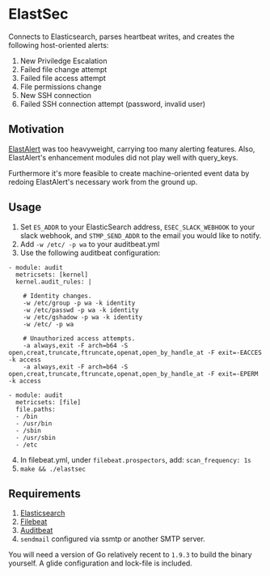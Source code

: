 # ElastSec

Connects to Elasticsearch, parses heartbeat writes, and creates the following host-oriented alerts:

1. New Priviledge Escalation
2. Failed file change attempt
3. Failed file access attempt
4. File permissions change
5. New SSH connection
6. Failed SSH connection attempt (password, invalid user)

## Motivation

[ElastAlert](https://github.com/Yelp/elastalert) was too heavyweight, carrying too many alerting features. Also, ElastAlert's enhancement modules did not play well
with query_keys.

Furthermore it's more feasible to create machine-oriented event data by redoing ElastAlert's necessary work from the ground up.

## Usage

1. Set `ES_ADDR` to your ElasticSearch address, `ESEC_SLACK_WEBHOOK` to your slack webhook, and `STMP_SEND_ADDR` to the email you would like to notify.
2. Add `-w /etc/ -p wa` to your auditbeat.yml
3. Use the following auditbeat configuration:
```
- module: audit
  metricsets: [kernel]
  kernel.audit_rules: |

    # Identity changes.
    -w /etc/group -p wa -k identity
    -w /etc/passwd -p wa -k identity
    -w /etc/gshadow -p wa -k identity
    -w /etc/ -p wa

    # Unauthorized access attempts.
    -a always,exit -F arch=b64 -S open,creat,truncate,ftruncate,openat,open_by_handle_at -F exit=-EACCES -k access
    -a always,exit -F arch=b64 -S open,creat,truncate,ftruncate,openat,open_by_handle_at -F exit=-EPERM -k access

- module: audit
  metricsets: [file]
  file.paths:
  - /bin
  - /usr/bin
  - /sbin
  - /usr/sbin
  - /etc

```
4. In filebeat.yml, under `filebeat.prospectors`, add: `scan_frequency: 1s`
5. `make && ./elastsec`

## Requirements

1. [Elasticsearch](https://www.elastic.co/products/elasticsearch)
2. [Filebeat](https://www.elastic.co/products/beats/filebeat)
3. [Auditbeat](https://www.elastic.co/products/beats/auditbeat)
4. `sendmail` configured via ssmtp or another SMTP server.

You will need a version of Go relatively recent to `1.9.3` to build the binary yourself. A glide configuration and lock-file is included.
